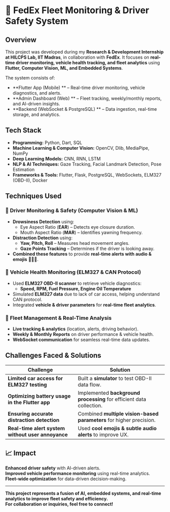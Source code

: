 # 🚗 FedEx Fleet Monitoring & Driver Safety System  

## Overview  
This project was developed during my **Research & Development Internship at HILCPS Lab, IIT Madras**, in collaboration with **FedEx**. It focuses on **real-time driver monitoring, vehicle health tracking, and fleet analytics** using **Flutter, Computer Vision, ML, and Embedded Systems**.  

The system consists of:  
- **Flutter App (Mobile) ** – Real-time driver monitoring, vehicle diagnostics, and alerts.  
- **Admin Dashboard (Web) ** – Fleet tracking, weekly/monthly reports, and AI-driven insights.  
- **Backend (WebSocket & PostgreSQL) ** – Data ingestion, real-time storage, and analytics.  

## Tech Stack  
- **Programming:** Python, Dart, SQL  
- **Machine Learning & Computer Vision:** OpenCV, Dlib, MediaPipe, NumPy  
- **Deep Learning Models:** CNN, RNN, LSTM  
- **NLP & AI Techniques:** Gaze Tracking, Facial Landmark Detection, Pose Estimation  
- **Frameworks & Tools:** Flutter, Flask, PostgreSQL, WebSockets, ELM327 (OBD-II), Docker  

##  Techniques Used  
### 🔹 **Driver Monitoring & Safety (Computer Vision & ML)**  
- **Drowsiness Detection** using:  
  - Eye Aspect Ratio (**EAR**) – Detects eye closure duration.  
  - Mouth Aspect Ratio (**MAR**) – Identifies yawning frequency.  
- **Distraction Detection** using:  
  - **Yaw, Pitch, Roll** – Measures head movement angles.  
  - **Gaze Points Tracking** – Determines if the driver is looking away.  
- **Combined these features** to provide **real-time alerts with audio & emojis** 🚨🎵😴.  

### 🔹 **Vehicle Health Monitoring (ELM327 & CAN Protocol)**  
- Used **ELM327 OBD-II scanner** to retrieve vehicle diagnostics:  
  - **Speed, RPM, Fuel Pressure, Engine Oil Temperature**  
- Simulated **ELM327 data** due to lack of car access, helping understand CAN protocol.  
- Integrated **vehicle & driver parameters** for **real-time fleet analytics**.  

### 🔹 **Fleet Management & Real-Time Analysis**  
- **Live tracking & analytics** (location, alerts, driving behavior).  
- **Weekly & Monthly Reports** on driver performance & vehicle health.  
- **WebSocket communication** for seamless real-time data updates.  

## Challenges Faced & Solutions  
| Challenge | Solution |
|-----------|----------|
| **Limited car access for ELM327 testing** | Built a **simulator** to test OBD-II data flow. |
| **Optimizing battery usage in the Flutter app** | Implemented **background processing** for efficient data collection. |
| **Ensuring accurate distraction detection** | Combined **multiple vision-based parameters** for higher precision. |
| **Real-time alert system without user annoyance** | Used **cool emojis & subtle audio alerts** to improve UX. |

## 📈 Impact  
 **Enhanced driver safety** with AI-driven alerts.  
 **Improved vehicle performance monitoring** using real-time analytics.  
 **Fleet-wide optimization** for data-driven decision-making.  

---

**This project represents a fusion of AI, embedded systems, and real-time analytics to improve fleet safety and efficiency.**  
**For collaboration or inquiries, feel free to connect!**  
